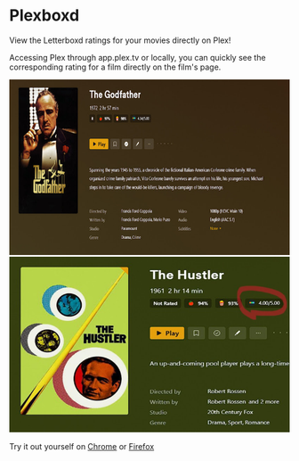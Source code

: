 # Plexboxd

View the Letterboxd ratings for your movies directly on Plex!

Accessing Plex through app.plex.tv or locally, you can quickly see the corresponding rating for a film directly on the film's page.

![godfather](example_godfather.jpg)
![hustler](example_hustler.jpg)

Try it out yourself on [Chrome](https://chromewebstore.google.com/detail/plexboxd/nofkoinidebfleimhjmilhhbbecaalhh) or [Firefox](https://addons.mozilla.org/en-CA/firefox/addon/plexboxd/?utm_source=addons.mozilla.org&utm_medium=referral&utm_content=search)
